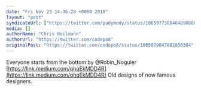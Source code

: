 ```yaml
---
date: "Fri Nov 23 14:36:28 +0000 2018"
layout: "post"
syndicateUrl: ["https://twitter.com/pudymody/status/1065977386464890880"]
media: []
authorName: "Chris Heilmann"
authorUrl: "https://twitter.com/codepo8"
originalPost: "https://twitter.com/codepo8/status/1065879047882850304"
---
```

Everyone starts from the bottom by @Robin_Noguier [https://link.medium.com/qhqEkMDD4R](https://link.medium.com/qhqEkMDD4R)
Old designs of now famous designers.
